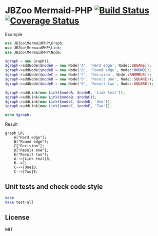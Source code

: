 # JBZoo Mermaid-PHP  [![Build Status](https://travis-ci.org/JBZoo/mermaid-php.svg?branch=master)](https://travis-ci.org/JBZoo/mermaid-php) [![Coverage Status](https://coveralls.io/repos/github/JBZoo/Mermaid-PHP/badge.svg?branch=master)](https://coveralls.io/github/JBZoo/Mermaid-PHP?branch=master)

Example

```php
use JBZoo\MermaidPHP\Graph;
use JBZoo\MermaidPHP\Link;
use JBZoo\MermaidPHP\Node;

$graph = new Graph();
$graph->addNode($nodeA = new Node('A', 'Hard edge', Node::SQUARE));
$graph->addNode($nodeB = new Node('B', 'Round edge', Node::ROUND));
$graph->addNode($nodeC = new Node('C', 'Decision', Node::RHOMBUS));
$graph->addNode($nodeD = new Node('D', 'Result one', Node::SQUARE));
$graph->addNode($nodeE = new Node('E', 'Result two', Node::SQUARE));

$graph->addLink(new Link($nodeA, $nodeB, 'Link text'));
$graph->addLink(new Link($nodeB, $nodeC));
$graph->addLink(new Link($nodeC, $nodeD, 'One'));
$graph->addLink(new Link($nodeC, $nodeE, 'Two'));

echo $graph;
```

Result
```
graph LR;
    A["Hard edge"];
    B("Round edge");
    C{"Decision"};
    D["Result one"];
    E["Result two"];
    A-->|Link text|B;
    B-->C;
    C-->|One|D;
    C-->|Two|E;
```


## Unit tests and check code style
```sh
make
make test-all
```


## License

MIT
